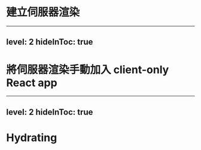 # 建立伺服器渲染

---
level: 2
hideInToc: true
---

# 將伺服器渲染手動加入 client-only React app

---
level: 2
hideInToc: true
---

# Hydrating